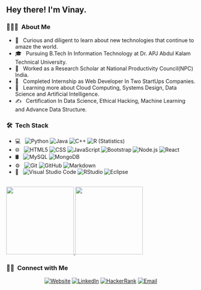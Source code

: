 <h2> Hey there! I'm Vinay.</h2>

<h3> 👨🏻‍💻 &nbsp;About Me </h3>

- 🤔 &nbsp; Curious and diligent to learn about new technologies that continue to amaze the world.
- 🎓 &nbsp; Pursuing B.Tech In Information Technology at Dr. APJ Abdul Kalam Technical University.
- 💼 &nbsp; Worked as a Research Scholar at National Productivity Council(NPC) India.
- 🤵‍ &nbsp;  Completed Internship as Web Developer In Two StartUps Companies.
- 🌱 &nbsp; Learning more about Cloud Computing, Systems Design, Data Science and Artificial Intelligence.
- ✍️ &nbsp; Certification In Data Science, Ethical Hacking, Machine Learning and Advance Data Structure.

<h3> 🛠 &nbsp;Tech Stack</h3>

- 💻 &nbsp;
  ![Python](https://img.shields.io/badge/-Python-333333?style=flat&logo=python)
  ![Java](https://img.shields.io/badge/-Java-333333?style=flat&logo=Java&logoColor=007396)
  ![C++](https://img.shields.io/badge/-C++-333333?style=flat&logo=C%2B%2B&logoColor=00599C)
  ![R (Statistics)](https://img.shields.io/badge/-R-333333?style=flat&logo=R&logoColor=276DC3)
- 🌐 &nbsp;
  ![HTML5](https://img.shields.io/badge/-HTML5-333333?style=flat&logo=HTML5)
  ![CSS](https://img.shields.io/badge/-CSS-333333?style=flat&logo=CSS3&logoColor=1572B6)
  ![JavaScript](https://img.shields.io/badge/-JavaScript-333333?style=flat&logo=javascript)
  ![Bootstrap](https://img.shields.io/badge/-Bootstrap-333333?style=flat&logo=bootstrap&logoColor=563D7C)
  ![Node.js](https://img.shields.io/badge/-Node.js-333333?style=flat&logo=node.js)
  ![React](https://img.shields.io/badge/-React-333333?style=flat&logo=react)
- 🛢 &nbsp;
  ![MySQL](https://img.shields.io/badge/-MySQL-333333?style=flat&logo=mysql)
  ![MongoDB](https://img.shields.io/badge/-MongoDB-333333?style=flat&logo=mongodb)
- ⚙️ &nbsp;
  ![Git](https://img.shields.io/badge/-Git-333333?style=flat&logo=git)
  ![GitHub](https://img.shields.io/badge/-GitHub-333333?style=flat&logo=github)
  ![Markdown](https://img.shields.io/badge/-Markdown-333333?style=flat&logo=markdown)
- 🔧 &nbsp;
  ![Visual Studio Code](https://img.shields.io/badge/-Visual%20Studio%20Code-333333?style=flat&logo=visual-studio-code&logoColor=007ACC)
  ![RStudio](https://img.shields.io/badge/-RStudio-333333?style=flat&logo=rstudio)
  ![Eclipse](https://img.shields.io/badge/-Eclipse-333333?style=flat&logo=eclipse-ide&logoColor=2C2255)


<br/>

<a href="https://github.com/Vinay-gupta9">
  <img height="180em" src="https://github-readme-stats.vercel.app/api?username=Vinay-gupta9&theme=buefy&show_icons=true" />
  <img height="180em" src="https://github-readme-stats.vercel.app/api/top-langs/?username=Vinay-gupta9&theme=buefy&layout=compact" />
</a>

<br/>

<h3> 🤝🏻 &nbsp;Connect with Me </h3>

<p align="center">
<a href="#"><img alt="Website" src="https://img.shields.io/badge/Website-Vinay%20Gupta-blue?style=flat-square&logo=google-chrome"></a>
<a href="https://www.linkedin.com/in/vinay-gupta-2631b2180/"><img alt="LinkedIn" src="https://img.shields.io/badge/LinkedIn-Vinay%20Gupta-blue?style=flat-square&logo=linkedin"></a>
<a href="https://www.hackerrank.com/vinaykumargupta4"><img alt="HackerRank" src="https://img.shields.io/badge/HackerRank-Vinay%20Gupta-blue?style=flat-square&logo=hackerrank"></a>
<a href="mailto:bit18it25@bit.ac.in"><img alt="Email" src="https://img.shields.io/badge/Email-Vinay%20Gupta-blue?style=flat-square&logo=gmail"></a>
</p>




<!---
Vinay-gupta9/Vinay-gupta9 is a ✨ special ✨ repository because its `README.md` (this file) appears on your GitHub profile.
You can click the Preview link to take a look at your changes.
--->
